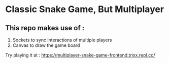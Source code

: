 # Classic Snake Game, But Multiplayer

## This repo makes use of : 
1. Sockets to sync interactions of multiple players
2. Canvas to draw the game board

Try playing it at : https://multiplayer-snake-game-frontend.trixx.repl.co/
